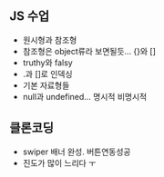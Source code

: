 ## JS 수업
- 원시형과 참조형
- 참조형은 object류라 보면될듯... {}와 []
- truthy와 falsy
- .과 []로 인덱싱
- 기본 자료형들
- null과 undefined... 명시적 비명시적

## 클론코딩
- swiper 배너 완성. 버튼연동성공
- 진도가 많이 느리다 ㅜ

